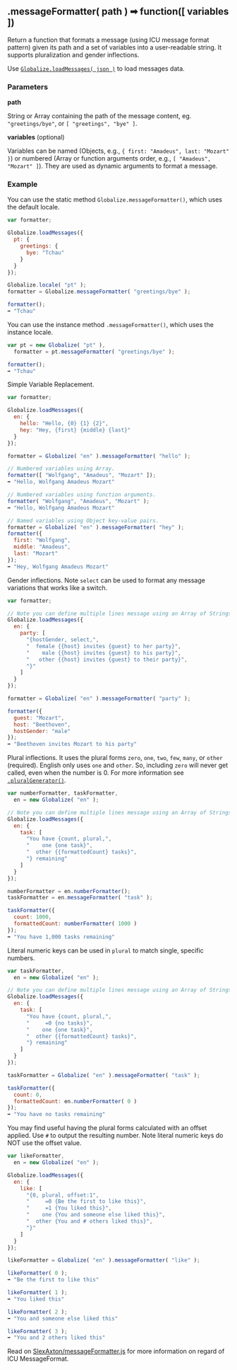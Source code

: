 ## .messageFormatter( path ) ➡ function([ variables ])

Return a function that formats a message (using ICU message format pattern)
given its path and a set of variables into a user-readable string. It supports
pluralization and gender inflections.

Use [`Globalize.loadMessages( json )`](./load-messages.md) to load
messages data.

### Parameters

**path**

String or Array containing the path of the message content, eg.
`"greetings/bye"`, or `[ "greetings", "bye" ]`.

**variables** (optional)

Variables can be named (Objects, e.g., `{ first: "Amadeus", last: "Mozart" }`)
or numbered (Array or function arguments order, e.g., `[ "Amadeus", "Mozart"
]`). They are used as dynamic arguments to format a message.

### Example

You can use the static method `Globalize.messageFormatter()`, which uses the default
locale.

```javascript
var formatter;

Globalize.loadMessages({
  pt: {
    greetings: {
      bye: "Tchau"
    }
  }
});

Globalize.locale( "pt" );
formatter = Globalize.messageFormatter( "greetings/bye" );

formatter();
➡ "Tchau"
```

You can use the instance method `.messageFormatter()`, which uses the instance locale.

```javascript
var pt = new Globalize( "pt" ),
  formatter = pt.messageFormatter( "greetings/bye" );

formatter();
➡ "Tchau"
```

Simple Variable Replacement.

```javascript
var formatter;

Globalize.loadMessages({
  en: {
    hello: "Hello, {0} {1} {2}",
    hey: "Hey, {first} {middle} {last}"
  }
});

formatter = Globalize( "en" ).messageFormatter( "hello" );

// Numbered variables using Array.
formatter([ "Wolfgang", "Amadeus", "Mozart" ]);
➡ "Hello, Wolfgang Amadeus Mozart"

// Numbered variables using function arguments.
formatter( "Wolfgang", "Amadeus", "Mozart" );
➡ "Hello, Wolfgang Amadeus Mozart"

// Named variables using Object key-value pairs.
formatter = Globalize( "en" ).messageFormatter( "hey" );
formatter({
  first: "Wolfgang",
  middle: "Amadeus",
  last: "Mozart"
});
➡ "Hey, Wolfgang Amadeus Mozart"
```

Gender inflections. Note `select` can be used to format any message variations
that works like a switch.

```javascript
var formatter;

// Note you can define multiple lines message using an Array of Strings.
Globalize.loadMessages({
  en: {
    party: [
      "{hostGender, select,",
      "  female {{host} invites {guest} to her party}",
      "    male {{host} invites {guest} to his party}",
      "   other {{host} invites {guest} to their party}",
      "}"
    ]
  }
});

formatter = Globalize( "en" ).messageFormatter( "party" );

formatter({
  guest: "Mozart",
  host: "Beethoven",
  hostGender: "male"
});
➡ "Beethoven invites Mozart to his party"
```

Plural inflections. It uses the plural forms `zero`, `one`, `two`, `few`,
`many`, or `other` (required). English only uses `one` and `other`.  So,
including `zero` will never get called, even when the number is 0. For more
information see [`.pluralGenerator()`](../plural/plural-generator.md).

```javascript
var numberFormatter, taskFormatter,
  en = new Globalize( "en" );

// Note you can define multiple lines message using an Array of Strings.
Globalize.loadMessages({
  en: {
    task: [
      "You have {count, plural,",
      "    one {one task}",
      "  other {{formattedCount} tasks}",
      "} remaining"
    ]
  }
});

numberFormatter = en.numberFormatter();
taskFormatter = en.messageFormatter( "task" );

taskFormatter({
  count: 1000,
  formattedCount: numberFormatter( 1000 )
});
➡ "You have 1,000 tasks remaining"
```

Literal numeric keys can be used in `plural` to match single, specific numbers.

```javascript
var taskFormatter,
  en = new Globalize( "en" );

// Note you can define multiple lines message using an Array of Strings.
Globalize.loadMessages({
  en: {
    task: [
      "You have {count, plural,",
      "     =0 {no tasks}",
      "    one {one task}",
      "  other {{formattedCount} tasks}",
      "} remaining"
    ]
  }
});

taskFormatter = Globalize( "en" ).messageFormatter( "task" );

taskFormatter({
  count: 0,
  formattedCount: en.numberFormatter( 0 )
});
➡ "You have no tasks remaining"
```

You may find useful having the plural forms calculated with an offset applied.
Use `#` to output the resulting number. Note literal numeric keys do NOT use the
offset value.

```javascript
var likeFormatter,
  en = new Globalize( "en" );

Globalize.loadMessages({
  en: {
    like: [
      "{0, plural, offset:1",
      "     =0 {Be the first to like this}",
      "     =1 {You liked this}",
      "    one {You and someone else liked this}",
      "  other {You and # others liked this}",
      "}"
    ]
  }
});

likeFormatter = Globalize( "en" ).messageFormatter( "like" );

likeFormatter( 0 );
➡ "Be the first to like this"

likeFormatter( 1 );
➡ "You liked this"

likeFormatter( 2 );
➡ "You and someone else liked this"

likeFormatter( 3 );
➡ "You and 2 others liked this"
```

Read on [SlexAxton/messageFormatter.js][] for more information on regard of ICU
MessageFormat.

[SlexAxton/messageFormatter.js]: https://github.com/SlexAxton/messageformat.js/
